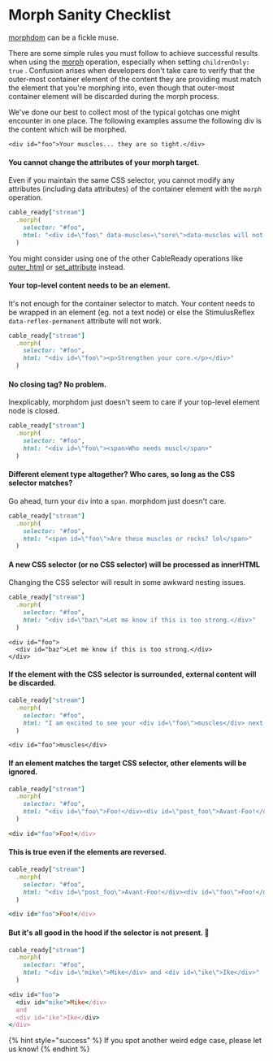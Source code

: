# Morph Sanity Checklist

[morphdom](https://github.com/patrick-steele-idem/morphdom) can be a fickle muse.

There are some simple rules you must follow to achieve successful results when using the [morph](../reference/operations/dom-mutations.md#morph) operation, especially when setting `childrenOnly: true` . Confusion arises when developers don't take care to verify that the outer-most container element of the content they are providing must match the element that you're morphing into, even though that outer-most container element will be discarded during the morph process.

We've done our best to collect most of the typical gotchas one might encounter in one place. The following examples assume the following div is the content which will be morphed.

```markup
<div id="foo">Your muscles... they are so tight.</div>
```

#### You cannot change the attributes of your morph target.

Even if you maintain the same CSS selector, you cannot modify any attributes \(including data attributes\) of the container element with the `morph` operation.

```ruby
cable_ready["stream"]
  .morph(
    selector: "#foo",
    html: "<div id=\"foo\" data-muscles=\"sore\">data-muscles will not be set.</div>"
  )
```

You might consider using one of the other CableReady operations like [outer\_html](../reference/operations/dom-mutations.md#outer_html) or [set\_attribute](../reference/operations/element-mutations.md#set_attribute) instead.

#### Your top-level content needs to be an element.

It's not enough for the container selector to match. Your content needs to be wrapped in an element \(eg. not a text node\) or else the StimulusReflex `data-reflex-permanent` attribute will not work.

```ruby
cable_ready["stream"]
  .morph(
    selector: "#foo",
    html: "<div id=\"foo\"><p>Strengthen your core.</p></div>"
  )
```

#### No closing tag? No problem.

Inexplicably, morphdom just doesn't seem to care if your top-level element node is closed.

```ruby
cable_ready["stream"]
  .morph(
    selector: "#foo",
    html: "<div id=\"foo\"><span>Who needs muscl</span>"
  )
```

#### Different element type altogether? Who cares, so long as the CSS selector matches?

Go ahead, turn your `div` into a `span`. morphdom just doesn't care.

```ruby
cable_ready["stream"]
  .morph(
    selector: "#foo",
    html: "<span id=\"foo\">Are these muscles or rocks? lol</span>"
  )
```

#### A new CSS selector \(or no CSS selector\) will be processed as innerHTML

Changing the CSS selector will result in some awkward nesting issues.

```ruby
cable_ready["stream"]
  .morph(
    selector: "#foo",
    html: "<div id=\"baz\">Let me know if this is too strong.</div>"
  )
```

```markup
<div id="foo">
  <div id="baz">Let me know if this is too strong.</div>
</div>
```

#### If the element with the CSS selector is surrounded, external content will be discarded.

```ruby
cable_ready["stream"]
  .morph(
    selector: "#foo",
    html: "I am excited to see your <div id=\"foo\">muscles</div> next week."
  )
```

```markup
<div id="foo">muscles</div>
```

#### If an element matches the target CSS selector, other elements will be ignored.

```ruby
cable_ready["stream"]
  .morph(
    selector: "#foo",
    html: "<div id=\"foo\">Foo!</div><div id=\"post_foo\">Avant-Foo!</div>"
  )
```

```ruby
<div id="foo">Foo!</div>
```

#### This is true even if the elements are reversed.

```ruby
cable_ready["stream"]
  .morph(
    selector: "#foo",
    html: "<div id=\"post_foo\">Avant-Foo!</div><div id=\"foo\">Foo!</div>"
  )
```

```ruby
<div id="foo">Foo!</div>
```

#### But it's all good in the hood if the selector is not present. 🤦

```ruby
cable_ready["stream"]
  .morph(
    selector: "#foo",
    html: "<div id=\"mike\">Mike</div> and <div id=\"ike\">Ike</div>"
  )
```

```ruby
<div id="foo">
  <div id="mike">Mike</div>
  and
  <div id="ike">Ike</div>
</div>
```

{% hint style="success" %}
If you spot another weird edge case, please let us know!
{% endhint %}


